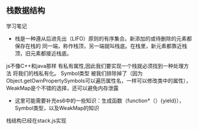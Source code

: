 ## 栈数据结构
学习笔记

* 栈是一种遵从后进先出（LIFO）原则的有序集合。新添加的或待删除的元素都保存在栈的 同一端，称作栈顶，另一端就叫栈底。在栈里，新元素都靠近栈顶，旧元素都接近栈底。 


js不像C++和java那样 有私有属性,因此我们要实现一个栈就必须找到一种处理方法 将我们的栈私有化。 Symbol类型 被我们排除掉了（因为 Object.getOwnPropertySymbols可以遍历属性名，一样可以修改类中的属性），WeakMap是个不错的选择，还可以避免内存泄露

* 这里可能需要补充es6中的一些知识：生成函数（function*（）{yield}），Symbol类型，以及WeakMap的知识

栈结构已经在stack.js实现